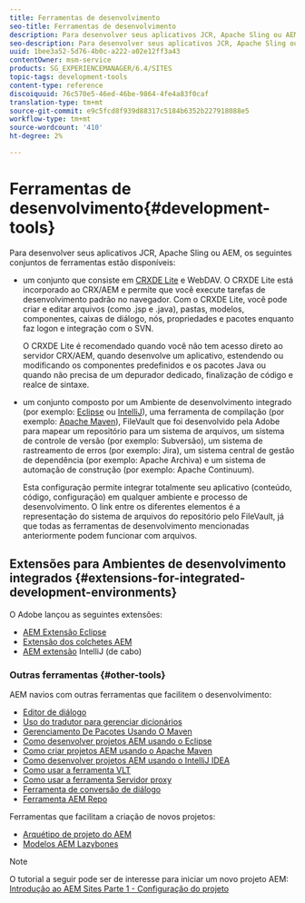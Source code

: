 ```yaml
---
title: Ferramentas de desenvolvimento
seo-title: Ferramentas de desenvolvimento
description: Para desenvolver seus aplicativos JCR, Apache Sling ou AEM, vários conjuntos de ferramentas estão disponíveis
seo-description: Para desenvolver seus aplicativos JCR, Apache Sling ou AEM, vários conjuntos de ferramentas estão disponíveis
uuid: 1bee3a52-5d76-4b0c-a222-a02e12ff3a43
contentOwner: msm-service
products: SG_EXPERIENCEMANAGER/6.4/SITES
topic-tags: development-tools
content-type: reference
discoiquuid: 76c570e5-46ed-46be-9864-4fe4a83f0caf
translation-type: tm+mt
source-git-commit: e9c5fcd8f939d88317c5184b6352b227918088e5
workflow-type: tm+mt
source-wordcount: '410'
ht-degree: 2%

---
```



# Ferramentas de desenvolvimento{#development-tools}

Para desenvolver seus aplicativos JCR, Apache Sling ou AEM, os seguintes conjuntos de ferramentas estão disponíveis:

* um conjunto que consiste em [CRXDE Lite](/help/sites-developing/developing-with-crxde-lite.md) e WebDAV. O CRXDE Lite está incorporado ao CRX/AEM e permite que você execute tarefas de desenvolvimento padrão no navegador. Com o CRXDE Lite, você pode criar e editar arquivos (como .jsp e .java), pastas, modelos, componentes, caixas de diálogo, nós, propriedades e pacotes enquanto faz logon e integração com o SVN.

   O CRXDE Lite é recomendado quando você não tem acesso direto ao servidor CRX/AEM, quando desenvolve um aplicativo, estendendo ou modificando os componentes predefinidos e os pacotes Java ou quando não precisa de um depurador dedicado, finalização de código e realce de sintaxe.

* um conjunto composto por um Ambiente de desenvolvimento integrado (por exemplo: [Eclipse](/help/sites-developing/howto-projects-eclipse.md) ou [IntelliJ](/help/sites-developing/ht-intellij.md)), uma ferramenta de compilação (por exemplo: [Apache Maven](/help/sites-developing/ht-projects-maven.md)), FileVault que foi desenvolvido pela Adobe para mapear um repositório para um sistema de arquivos, um sistema de controle de versão (por exemplo: Subversão), um sistema de rastreamento de erros (por exemplo: Jira), um sistema central de gestão de dependência (por exemplo: Apache Archiva) e um sistema de automação de construção (por exemplo: Apache Continuum).

   Esta configuração permite integrar totalmente seu aplicativo (conteúdo, código, configuração) em qualquer ambiente e processo de desenvolvimento. O link entre os diferentes elementos é a representação do sistema de arquivos do repositório pelo FileVault, já que todas as ferramentas de desenvolvimento mencionadas anteriormente podem funcionar com arquivos.

## Extensões para Ambientes de desenvolvimento integrados {#extensions-for-integrated-development-environments}

O Adobe lançou as seguintes extensões:

* [AEM Extensão Eclipse](/help/sites-developing/aem-eclipse.md)
* [Extensão dos colchetes AEM](/help/sites-developing/aem-brackets.md)
* [AEM extensão](https://github.com/headwirecom/aem-ide-tooling-4-intellij/blob/master/documenation/AEM%20Tooling%20Plugin%20for%20IntelliJ%20IDEA.pdf)  IntelliJ (de cabo)

### Outras ferramentas {#other-tools}

AEM navios com outras ferramentas que facilitem o desenvolvimento:

* [Editor de diálogo](/help/sites-developing/dialog-editor.md)
* [Uso do tradutor para gerenciar dicionários](/help/sites-developing/i18n-translator.md)
* [Gerenciamento De Pacotes Usando O Maven](/help/sites-developing/vlt-mavenplugin.md)
* [Como desenvolver projetos AEM usando o Eclipse](/help/sites-developing/howto-projects-eclipse.md)
* [Como criar projetos AEM usando o Apache Maven](/help/sites-developing/ht-projects-maven.md)
* [Como desenvolver projetos AEM usando o IntelliJ IDEA](/help/sites-developing/ht-intellij.md)
* [Como usar a ferramenta VLT](/help/sites-developing/ht-vlttool.md)
* [Como usar a ferramenta Servidor proxy](/help/sites-developing/ht-proxy-server.md)
* [Ferramenta de conversão de diálogo](/help/sites-developing/dialog-conversion.md)
* [Ferramenta AEM Repo](/help/sites-developing/aem-repo-tool.md)

Ferramentas que facilitam a criação de novos projetos:

* [Arquétipo de projeto do AEM](https://github.com/Adobe-Marketing-Cloud/aem-project-archetype)
* [Modelos AEM Lazybones](https://github.com/Adobe-Consulting-Services/lazybones-aem-templates)

>[!NOTE]
>
>O tutorial a seguir pode ser de interesse para iniciar um novo projeto AEM:\
>[Introdução ao AEM Sites Parte 1 - Configuração do projeto](https://helpx.adobe.com/experience-manager/kt/sites/using/getting-started-wknd-tutorial-develop/part1.html)

